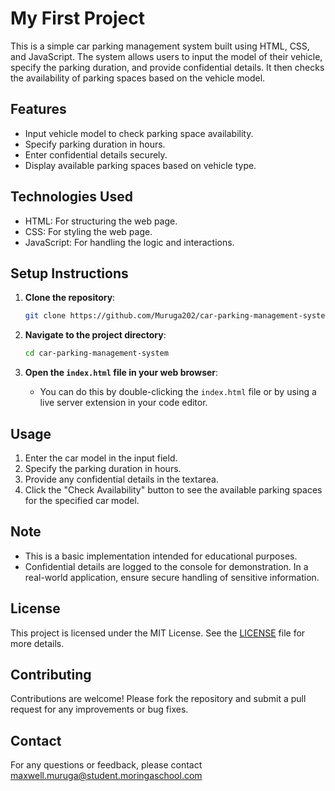 # My First Project

This is a simple car parking management system built using HTML, CSS, and JavaScript. The system allows users to input the model of their vehicle, specify the parking duration, and provide confidential details. It then checks the availability of parking spaces based on the vehicle model.

## Features

- Input vehicle model to check parking space availability.
- Specify parking duration in hours.
- Enter confidential details securely.
- Display available parking spaces based on vehicle type.

## Technologies Used

- HTML: For structuring the web page.
- CSS: For styling the web page.
- JavaScript: For handling the logic and interactions.

## Setup Instructions

1. **Clone the repository**:
   ```bash
   git clone https://github.com/Muruga202/car-parking-management-system.git
   ```

2. **Navigate to the project directory**:
   ```bash
   cd car-parking-management-system
   ```

3. **Open the `index.html` file in your web browser**:
   - You can do this by double-clicking the `index.html` file or by using a live server extension in your code editor.

## Usage

1. Enter the car model in the input field.
2. Specify the parking duration in hours.
3. Provide any confidential details in the textarea.
4. Click the "Check Availability" button to see the available parking spaces for the specified car model.

## Note

- This is a basic implementation intended for educational purposes.
- Confidential details are logged to the console for demonstration. In a real-world application, ensure secure handling of sensitive information.

## License

This project is licensed under the MIT License. See the [LICENSE](LICENSE) file for more details.

## Contributing

Contributions are welcome! Please fork the repository and submit a pull request for any improvements or bug fixes.

## Contact

For any questions or feedback, please contact 
maxwell.muruga@student.moringaschool.com